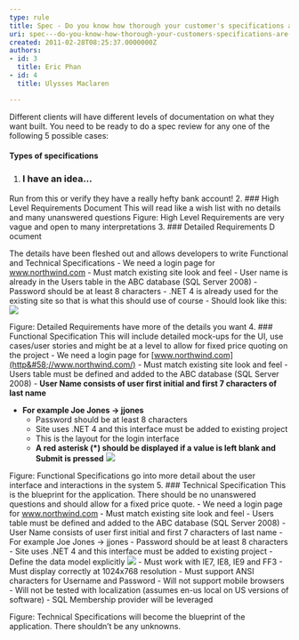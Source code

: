 ```yaml
---
type: rule
title: Spec - Do you know how thorough your customer's specifications are? (There are 5 levels)
uri: spec---do-you-know-how-thorough-your-customers-specifications-are-there-are-5-levels
created: 2011-02-28T08:25:37.0000000Z
authors:
- id: 3
  title: Eric Phan
- id: 4
  title: Ulysses Maclaren

---
```


 Different clients will have different levels of documentation on what they want built. You need to be ready to do a spec review for any one of the following 5 possible cases:
 
#### Types of specifications

1. ### I have an idea… 
Run from this
or
verify they have a really hefty bank account!
2. ### High Level Requirements Document
This will read like a wish list with no details and many unanswered questions
Figure: High Level Requirements are very vag​ue and open to many interpretations
3. ### Detailed Requirements D​​​ocument


The details have been fleshed out and allows developers to write Functional and Technical Specifications
    - We need a login page for www.northwind.com
    - Must match existing site look and feel
    - User name is already in the Users table in the ABC database (SQL Server 2008)
    - Password should be at least 8 characters
    - .NET 4 is already used for the existing site so that is what this should use of course
    - Should look like this:
![](/PublishingImages/LoginInterface.jpg)

Figure: Detailed Requirements have more of the details you want
4. ### Functio​​nal Specification 
This will include detailed mock-ups for the UI, use cases/user stories and might be at a level to allow for fixed price quoting on the project
    - We need a login page for [www.northwind.com](http&#58;//www.northwind.com/)
    - Must match existing site look and feel
    - Users table must be defined and added to the ABC database (SQL Server 2008)
    - **User Name consists of user first initial and first 7 characters of last name**
- **For example Joe Jones -&gt; jjones**
    - Password should be at least 8 characters
    - Site uses .NET 4 and this interface must be added to existing project
    - This is the layout for the login interface
    - **A red asterisk (\*) should be displayed if a value is left blank and Submit is pressed**
![](/PublishingImages/LoginInterface.jpg)

Figure: Functional Specifications go into more detail about the user interface and interactions in the system
5. ### Tech​nical Specification 
This is the blueprint for the application. There should be no unanswered questions and should allow for a fixed price quote.
    - We need a login page for www.northwind.com
    - Must match existing site look and feel
    - Users table must be defined and added to the ABC database (SQL Server 2008)
    - User Name consists of user first initial and first 7 characters of last name
    - For example Joe Jones -&gt; jjones
    - Password should be at least 8 characters
    - Site uses .NET 4 and this interface must be added to existing project
    - Define the data model explicitly
![](/PublishingImages/Table.jpg)
    - Must work with IE7, IE8, IE9 and FF3
    - Must display correctly at 1024x768 resolution
    - Must support ANSI characters for Username and Password
    - Will not support mobile browsers
    - Will not be tested with localization (assumes en-us local on US versions of software)
    - SQL Membership provider will be leveraged

Figure: Technical Specifications will become the blueprint of the application. There shouldn’t be any unknowns.


